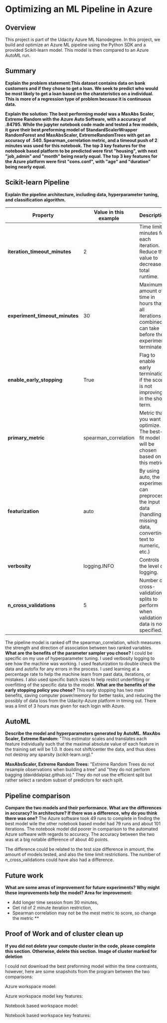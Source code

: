 # Optimizing an ML Pipeline in Azure

## Overview
This project is part of the Udacity Azure ML Nanodegree.
In this project, we build and optimize an Azure ML pipeline using the Python SDK and a provided Scikit-learn model.
This model is then compared to an Azure AutoML run.

## Summary
**Explain the problem statement:This dataset contains data on bank customers and if they chose to get a loan. We seek to predict who would be most likely to get a loan based on the charateristics on a individual. This is more of a regression type of problem because it is continuous data.** 

**Explain the solution: The best performing model was a MaxAbs Scaler, Extreme Random with the Azure Auto Software, with a accuracy of .84795.  While the jupyter notebook code made and tested a few models, it gave their best preforming model of StandardScalerWrapper RandomForest and MaxAbsScaler, ExtremeRandomTrees with get an accuracy of .540. Spearman_correlation metric, and a timeout push of 2 minutes was used for this notebook.  The top 3 key features for the notebook based platform to be predicted were first "housing", with next "job_admin" and "month" being nearly equal.  The top 3 key features for the Azure platform were first "cons.conf", with "age" and "duration" being nearly equal.**

## Scikit-learn Pipeline
**Explain the pipeline architecture, including data, hyperparameter tuning, and classification algorithm.**

|Property| Value in this example |Description|
|----|----|---|
|**iteration_timeout_minutes**|2|Time limit in minutes for each iteration. Reduce this value to decrease total runtime.|
|**experiment_timeout_minutes**|30|Maximum amount of time in hours that all iterations combined can take before the experiment terminates.|
|**enable_early_stopping**|True|Flag to enable early termination if the score is not improving in the short term.|
|**primary_metric**| spearman_correlation | Metric that you want to optimize. The best-fit model will be chosen based on this metric.|
|**featurization**| auto | By using auto, the experiment can preprocess the input data (handling missing data, converting text to numeric, etc.)|
|**verbosity**| logging.INFO | Controls the level of logging.|
|**n_cross_validations**|5|Number of cross-validation splits to perform when validation data is not specified.|

The pipeline model is ranked off the spearman_correlation, which measures the strength and direction of association between two ranked variables.
**What are the benefits of the parameter sampler you chose?**
I could be specific on my use of hyperparameter tuning.  I used verbosity logging to see how the machine was working.  I used featurization to double check the data and autofix for any errors in the process.  I used learning at a percentage rate to help the machine learn from past data, iterations, or mistakes.  I also used specific batch sizes to help restict underfitting or overfitting of the specific data to the model.
**What are the benefits of the early stopping policy you chose?** 
This early stopping has two main benefits, saving computer power/memory for better tasks, and reducing the possibly of data loss from the Udacity-Azure platform in timing out.  There was a limit of 3 hours max given for each login with Azure.
## AutoML
**Describe the model and hyperparameters generated by AutoML.**
**MaxAbs Scaler, Extreme Random:**
"This estimator scales and translates each feature individually such that the maximal absolute value of each feature in the training set will be 1.0. It does not shift/center the data, and thus does not destroy any sparsity (scikit-learn.org)."

**MaxAbsScaler, Extreme Random Trees:**
"Extreme Random Trees do not resample observations when building a tree" and "they do not perform bagging (daviddalpiaz.github.io)."
They do not use the efficient split but rather select a random subset of predictors for each split.

## Pipeline comparison
**Compare the two models and their performance. What are the differences in accuracy? In architecture? If there was a difference, why do you think there was one?**  The Azure software took 49 runs to complete in finding the best model wile the other notebook based model had 79 runs and about 101 iterations. The notebook model did poorer in comparison to the automated Azure software with regards to accuracy.  The accuracy between the two was at a big notable difference of about 40 points.   

The difference could be related to the test size difference in amount, the amount of models tested, and also the time limit restrictions.  The number of n_cross_validations could have also had a difference.

## Future work
**What are some areas of improvement for future experiments? Why might these improvements help the model?
Area for improvement:** 
- Add longer time session from 30 minutes, 
- Get rid of 2 minute iteration restriction, 
- Spearman correlation may not be the mest metric to score, so change the metric **

## Proof of Work and of cluster clean up
**If you did not delete your compute cluster in the code, please complete this section. Otherwise, delete this section.**
**Image of cluster marked for deletion**

I could not download the best preforming model within the time contraints, however, here are some snapshots from the program between the two comparisons:

Azure workspace model:

Azure workspace model key features:

Notebook based workspace model:

Notebook based workspace key features:




